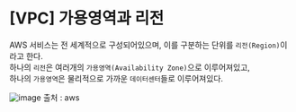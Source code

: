 # [VPC] 가용영역과 리전

AWS 서비스는 전 세계적으로 구성되어있으며, 이를 구분하는 단위를 `리전(Region)`이라고 한다.  
하나의 `리전`은 여러개의 `가용영역(Availability Zone)`으로 이루어져있고,  
하나의 `가용영역`은 물리적으로 가까운 `데이터센터`들로 이루어져있다.

![image](https://user-images.githubusercontent.com/40623433/219765542-270a8623-d1e8-49ee-9b78-dfbe8d2c8a1a.png)
출처 : aws

